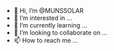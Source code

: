 - 👋 Hi, I’m @MUNSSOLAR
- 👀 I’m interested in ...
- 🌱 I’m currently learning ...
- 💞️ I’m looking to collaborate on ...
- 📫 How to reach me ...

<!---
MUNSSOLAR/MUNSSOLAR is a ✨ special ✨ repository because its `README.md` (this file) appears on your GitHub profile.
You can click the Preview link to take a look at your changes.
--->
